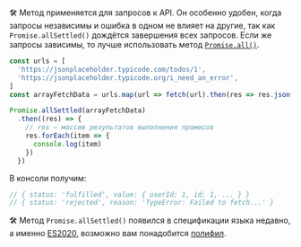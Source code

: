 🛠 Метод применяется для запросов к API. Он особенно удобен, когда запросы независимы и ошибка в одном не влияет на другие, так как `Promise.allSettled()` дождётся завершения всех запросов. Если же запросы зависимы, то лучше использовать метод [`Promise.all()`](/js/promise-all/#na-praktike).

```js
const urls = [
  'https://jsonplaceholder.typicode.com/todos/1',
  'https://jsonplaceholder.typicode.org/i_need_an_error',
]
const arrayFetchData = urls.map(url => fetch(url).then(res => res.json()))

Promise.allSettled(arrayFetchData)
  .then((res) => {
    // res — массив результатов выполнения промисов
    res.forEach(item => {
      console.log(item)
    })
  })
```

В консоли получим:

```js
// { status: 'fulfilled', value: { userId: 1, id: 1, ... } }
// { status: 'rejected', reason: 'TypeError: Failed to fetch...' }
```

🛠 Метод `Promise.allSettled()` появился в спецификации языка недавно, а именно [ES2020](https://262.ecma-international.org/11.0/#sec-promise.allsettled), возможно вам понадобится [полифил](https://www.npmjs.com/package/promise.allsettled).
